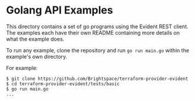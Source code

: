 # Golang API Examples

This directory contains a set of go programs using the Evident REST client. The examples each have their own README containing more details on what the example does.

To run any example, clone the repository and run `go run main.go` within
the example's own directory.

For example:

```
$ git clone https://github.com/Brightspace/terraform-provider-evident
$ cd terraform-provider-evident/tests/basic
$ go run main.go
...
```